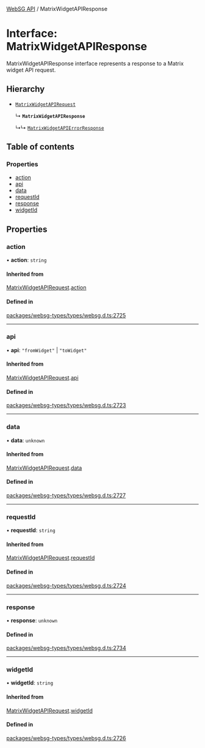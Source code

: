 [WebSG API](../README.md) / MatrixWidgetAPIResponse

# Interface: MatrixWidgetAPIResponse

MatrixWidgetAPIResponse interface represents a response to a Matrix widget API request.

## Hierarchy

- [`MatrixWidgetAPIRequest`](MatrixWidgetAPIRequest.md)

  ↳ **`MatrixWidgetAPIResponse`**

  ↳↳ [`MatrixWidgetAPIErrorResponse`](MatrixWidgetAPIErrorResponse.md)

## Table of contents

### Properties

- [action](MatrixWidgetAPIResponse.md#action)
- [api](MatrixWidgetAPIResponse.md#api)
- [data](MatrixWidgetAPIResponse.md#data)
- [requestId](MatrixWidgetAPIResponse.md#requestid)
- [response](MatrixWidgetAPIResponse.md#response)
- [widgetId](MatrixWidgetAPIResponse.md#widgetid)

## Properties

### action

• **action**: `string`

#### Inherited from

[MatrixWidgetAPIRequest](MatrixWidgetAPIRequest.md).[action](MatrixWidgetAPIRequest.md#action)

#### Defined in

[packages/websg-types/types/websg.d.ts:2725](https://github.com/thirdroom/thirdroom/blob/3d97b348/packages/websg-types/types/websg.d.ts#L2725)

___

### api

• **api**: ``"fromWidget"`` \| ``"toWidget"``

#### Inherited from

[MatrixWidgetAPIRequest](MatrixWidgetAPIRequest.md).[api](MatrixWidgetAPIRequest.md#api)

#### Defined in

[packages/websg-types/types/websg.d.ts:2723](https://github.com/thirdroom/thirdroom/blob/3d97b348/packages/websg-types/types/websg.d.ts#L2723)

___

### data

• **data**: `unknown`

#### Inherited from

[MatrixWidgetAPIRequest](MatrixWidgetAPIRequest.md).[data](MatrixWidgetAPIRequest.md#data)

#### Defined in

[packages/websg-types/types/websg.d.ts:2727](https://github.com/thirdroom/thirdroom/blob/3d97b348/packages/websg-types/types/websg.d.ts#L2727)

___

### requestId

• **requestId**: `string`

#### Inherited from

[MatrixWidgetAPIRequest](MatrixWidgetAPIRequest.md).[requestId](MatrixWidgetAPIRequest.md#requestid)

#### Defined in

[packages/websg-types/types/websg.d.ts:2724](https://github.com/thirdroom/thirdroom/blob/3d97b348/packages/websg-types/types/websg.d.ts#L2724)

___

### response

• **response**: `unknown`

#### Defined in

[packages/websg-types/types/websg.d.ts:2734](https://github.com/thirdroom/thirdroom/blob/3d97b348/packages/websg-types/types/websg.d.ts#L2734)

___

### widgetId

• **widgetId**: `string`

#### Inherited from

[MatrixWidgetAPIRequest](MatrixWidgetAPIRequest.md).[widgetId](MatrixWidgetAPIRequest.md#widgetid)

#### Defined in

[packages/websg-types/types/websg.d.ts:2726](https://github.com/thirdroom/thirdroom/blob/3d97b348/packages/websg-types/types/websg.d.ts#L2726)
